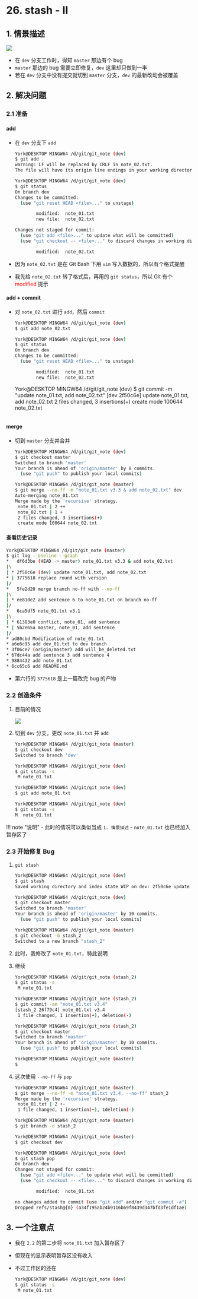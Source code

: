 # 26. stash - II

## 1. 情景描述

![](.\imgs\26-01_assumption_status.png)

- 在 `dev` 分支工作时，得知 `master` 那边有个 bug
- `master` 那边的 bug 需要立即修复，`dev` 这里却只做到一半
- 若在 `dev` 分支中没有提交就切到 `master` 分支，`dev` 的最新改动会被覆盖

## 2. 解决问题

### 2.1 准备

#### add

- 在 `dev` 分支下 `add`

    ```bash
    York@DESKTOP MINGW64 /d/git/git_note (dev)
    $ git add .
    warning: LF will be replaced by CRLF in note_02.txt.
    The file will have its origin line endings in your working directory

    York@DESKTOP MINGW64 /d/git/git_note (dev)
    $ git status
    On branch dev
    Changes to be committed:
      (use "git reset HEAD <file>..." to unstage)

            modified:  note_01.txt
            new file:  note_02.txt

    Changes not staged for commit:
      (use "git add <file>..." to update what will be committed)
      (use "git checkout -- <file>..." to discard changes in working directory)

            modified:  note_02.txt

    ```

- 因为 `note_02.txt` 是在 Git Bash 下用 `vim` 写入数据的，所以有个格式提醒
- 我先给 `note_02.txt` 转了格式后，再用的 `git status`，所以 Git 有个 <font color="red">modified</font> 提示

#### add + commit

- 对 `note_02.txt` 进行 `add`，然后 `commit`

    ```bash
    York@DESKTOP MINGW64 /d/git/git_note (dev)
    $ git add note_02.txt

    York@DESKTOP MINGW64 /d/git/git_note (dev)
    $ git status
    On branch dev
    Changes to be committed:
      (use "git reset HEAD <file>..." to unstage)

            modified:  note_01.txt
            new file:  note_02.txt
    ```


    York@DESKTOP MINGW64 /d/git/git_note (dev)
    $ git commit -m "update note_01.txt, add note_02.txt"
    [dev 2f50c6e] update note_01.txt, add note_02.txt
     2 files changed, 3 insertions(+)
     create mode 100644 note_02.txt
    ```

#### merge

- 切到 `master` 分支并合并

    ```bash
    York@DESKTOP MINGW64 /d/git/git_note (dev)
    $ git checkout master
    Switched to branch 'master'
    Your branch is ahead of 'origin/master' by 8 commits.
      (use "git push" to publish your local commits)

    York@DESKTOP MINGW64 /d/git/git_note (master)
    $ git merge --no-ff -m "note_01.txt v3.3 & add note_02.txt" dev
    Auto-merging note_01.txt
    Merge made by the 'recursive' strategy.
     note_01.txt | 2 ++
     note_02.txt | 1 +
     2 files changed, 3 insertions(+)
     create mode 100644 note_02.txt
    ```

#### 查看历史记录

```bash
York@DESKTOP MINGW64 /d/git/git_note (master)
$ git log --oneline --graph
*   df6d3be (HEAD -> master) note_01.txt v3.3 & add note_02.txt
|\
| * 2f50c6e (dev) update note_01.txt, add note_02.txt
* | 3775618 replace round with version
|/
*   5fe2d20 merge branch no-ff with --no-ff
|\
| * ee81de2 add sentence 6 to note_01.txt on branch no-ff
|/
*   6ca5df5 note_01.txt v3.1
|\
| * 61383e0 conflict, note_01, add sentence
* | 5b2e65a master, note_01, add sentence
|/
* ad80cbd Modification of note_01.txt
* a6e6c95 add dev_01.txt to dev branch
* 3f06ce7 (origin/master) add will_be_deleted.txt
* 67dc44a add sentence 3 add sentence 4
* 9884432 add note_01.txt
* 6cc65c6 add README.md
```

- 第六行的 `3775618` 是上一篇改完 bug 的产物

### 2.2 创造条件

1. 目前的情况

    ![](./imgs/26-02_now_status.png)

2. 切到 `dev` 分支，更改 `note_01.txt` 并 `add`

    ```bash
    York@DESKTOP MINGW64 /d/git/git_note (master)
    $ git checkout dev
    Switched to branch 'dev'

    York@DESKTOP MINGW64 /d/git/git_note (dev)
    $ git status -s
     M note_01.txt

    York@DESKTOP MINGW64 /d/git/git_note (dev)
    $ git add note_01.txt

    York@DESKTOP MINGW64 /d/git/git_note (dev)
    $ git status -s
    M  note_01.txt
    ```

!!! note "说明"
    - 此时的情况可以类似当成 `1. 情景描述`
    - `note_01.txt` 也已经加入暂存区了

### 2.3 开始修复 Bug

1. `git stash`

    ```bash
    York@DESKTOP MINGW64 /d/git/git_note (dev)
    $ git stash
    Saved working directory and index state WIP on dev: 2f50c6e update note_01.txt, add note_02.txt

    York@DESKTOP MINGW64 /d/git/git_note (dev)
    $ git checkout master
    Switched to branch 'master'
    Your branch is ahead of 'origin/master' by 10 commits.
      (use "git push" to publish your local commits)

    York@DESKTOP MINGW64 /d/git/git_note (master)
    $ git checkout -b stash_2
    Switched to a new branch "stash_2"
    ```

2. 此时，我修改了 `note_01.txt`，特此说明
3. 继续

    ```bash
    York@DESKTOP MINGW64 /d/git/git_note (stash_2)
    $ git status -s
     M note_01.txt

    York@DESKTOP MINGW64 /d/git/git_note (stash_2)
    $ git commit -am "note_01.txt v3.4"
    [stash_2 26f79c4] note_01.txt v3.4
     1 file changed, 1 insertion(+), deletion(-)

    York@DESKTOP MINGW64 /d/git/git_note (stash_2)
    $ git checkout master
    Switched to branch 'master'
    Your branch is ahead of 'origin/master' by 10 commits.
      (use "git push" to publish your local commits)

    York@DESKTOP MINGW64 /d/git/git_note (master)
    $ 
    ```

4. 这次使用 `--no-ff` 与 `pop`

    ```bash
    York@DESKTOP MINGW64 /d/git/git_note (master)
    $ git merge --no-ff -m "note_01.txt v3.4, --no-ff" stash_2
    Merge made by the 'recursive' strategy.
     note_01.txt | 2 +-
     1 file changed, 1 insertion(+), 1deletion(-)

    York@DESKTOP MINGW64 /d/git/git_note (master)
    $ git branch -d stash_2

    York@DESKTOP MINGW64 /d/git/git_note (master)
    $ git checkout dev

    York@DESKTOP MINGW64 /d/git/git_note (dev)
    $ git stash pop
    On branch dev
    Changes not staged for commit:
      (use "git add <file>..." to update what will be committed)
      (use "git checkout -- <file>..." to discard changes in working directory)

            modified:  note_01.txt

    no changes added to commit (use "git add" and/or "git commit -a")
    Dropped refs/stash@{0} (a34f195ab24b9116b69f8439d347bfd3fe1df1ae)
    ```

## 3. 一个注意点

- 我在 `2.2` 的第二步将 `note_01.txt` 加入暂存区了
- 但现在的显示表明暂存区没有收入
- 不过工作区的还在

    ```bash
    York@DESKTOP MINGW64 /d/git/git_note (dev)
    $ git status -s
     M note_01.txt
    ```
